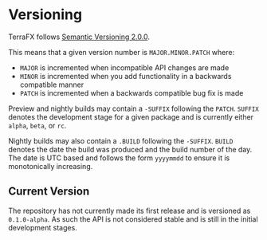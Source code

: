 # Versioning

TerraFX follows [Semantic Versioning 2.0.0](https://semver.org/spec/v2.0.0.html).

This means that a given version number is `MAJOR.MINOR.PATCH` where:
 * `MAJOR` is incremented when incompatible API changes are made
 * `MINOR` is incremented when you add functionality in a backwards compatible manner
 * `PATCH` is incremented when a backwards compatible bug fix is made

Preview and nightly builds may contain a `-SUFFIX` following the `PATCH`. `SUFFIX` denotes the development stage for a given package and is currently either `alpha`, `beta`, or `rc`.

Nightly builds may also contain a `.BUILD` following the `-SUFFIX`. `BUILD` denotes the date the build was produced and the build number of the day. The date is UTC based and follows the form `yyyymmdd` to ensure it is monotonically increasing.

## Current Version

The repository has not currently made its first release and is versioned as `0.1.0-alpha`. As such the API is not considered stable and is still in the initial development stages.
